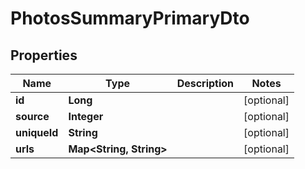 

# PhotosSummaryPrimaryDto


## Properties

Name | Type | Description | Notes
------------ | ------------- | ------------- | -------------
**id** | **Long** |  |  [optional]
**source** | **Integer** |  |  [optional]
**uniqueId** | **String** |  |  [optional]
**urls** | **Map&lt;String, String&gt;** |  |  [optional]



